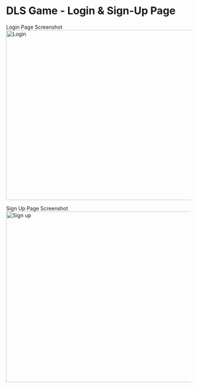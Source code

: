 # DLS Game - Login & Sign-Up Page

Login Page Screenshot
<img width="960" height="464" alt="Login" src="https://github.com/user-attachments/assets/49003a01-b22a-4ca7-855f-e893adb07825" />

Sign Up Page Screenshot
<img width="956" height="466" alt="Sign up" src="https://github.com/user-attachments/assets/a5b9e8d3-a0f7-4cbd-b3a7-1fd5616db08b" />


